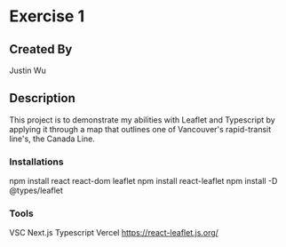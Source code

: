# Exercise 1

## Created By
Justin Wu

## Description 
This project is to demonstrate my abilities with Leaflet and Typescript by applying it through a map that outlines one of Vancouver's rapid-transit line's, the Canada Line. 

### Installations
npm install react react-dom leaflet
npm install react-leaflet
npm install -D @types/leaflet

### Tools
VSC
Next.js
Typescript
Vercel
https://react-leaflet.js.org/